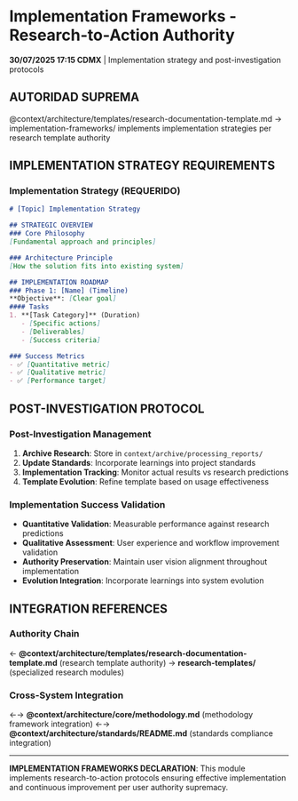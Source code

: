 # Implementation Frameworks - Research-to-Action Authority

**30/07/2025 17:15 CDMX** | Implementation strategy and post-investigation protocols

## AUTORIDAD SUPREMA
@context/architecture/templates/research-documentation-template.md → implementation-frameworks/ implements implementation strategies per research template authority

## IMPLEMENTATION STRATEGY REQUIREMENTS

### **Implementation Strategy (REQUERIDO)**
```markdown
# [Topic] Implementation Strategy

## STRATEGIC OVERVIEW
### Core Philosophy
[Fundamental approach and principles]

### Architecture Principle
[How the solution fits into existing system]

## IMPLEMENTATION ROADMAP
### Phase 1: [Name] (Timeline)
**Objective**: [Clear goal]
#### Tasks
1. **[Task Category]** (Duration)
   - [Specific actions]
   - [Deliverables]
   - [Success criteria]

### Success Metrics
- ✅ [Quantitative metric]
- ✅ [Qualitative metric]
- ✅ [Performance target]
```

## POST-INVESTIGATION PROTOCOL

### **Post-Investigation Management**
1. **Archive Research**: Store in `context/archive/processing_reports/`
2. **Update Standards**: Incorporate learnings into project standards
3. **Implementation Tracking**: Monitor actual results vs research predictions
4. **Template Evolution**: Refine template based on usage effectiveness

### **Implementation Success Validation**
- **Quantitative Validation**: Measurable performance against research predictions
- **Qualitative Assessment**: User experience and workflow improvement validation
- **Authority Preservation**: Maintain user vision alignment throughout implementation
- **Evolution Integration**: Incorporate learnings into system evolution

## INTEGRATION REFERENCES

### Authority Chain
← **@context/architecture/templates/research-documentation-template.md** (research template authority)
→ **research-templates/** (specialized research modules)

### Cross-System Integration
←→ **@context/architecture/core/methodology.md** (methodology framework integration)
←→ **@context/architecture/standards/README.md** (standards compliance integration)

---

**IMPLEMENTATION FRAMEWORKS DECLARATION**: This module implements research-to-action protocols ensuring effective implementation and continuous improvement per user authority supremacy.
